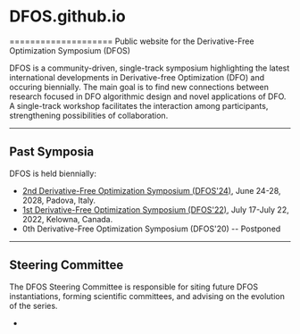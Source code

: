 # DFOS.github.io
====================
Public website for the Derivative-Free Optimization Symposium (DFOS)

DFOS is a community-driven, single-track symposium highlighting the latest international developments in Derivative-free Optimization (DFO) and occuring biennially. The main goal is to find new connections between research focused in DFO algorithmic design and novel applications of DFO. A single-track workshop facilitates the interaction among participants, strengthening possibilities of collaboration. 


---

Past Symposia
-----------------------------------------------------------------------------------------------------------------------------------------

DFOS is held biennially:

* [2nd Derivative-Free Optimization Symposium (DFOS'24)](https://sites.google.com/diag.uniroma1.it/dfos24/home), June 24-28, 2028, Padova, Italy.
* [1st Derivative-Free Optimization Symposium (DFOS'22)](https://www.birs.ca/events/2022/5-day-workshops/22w5199), July 17-July 22, 2022, Kelowna, Canada.
* 0th Derivative-Free Optimization Symposium (DFOS'20) -- Postponed

---


Steering Committee
---------------------------------------------------------------------------------------------------------------------------------------------------------------------
The DFOS Steering Committee is responsible for siting future DFOS instantiations, forming scientific committees, and advising on the evolution of the series.

* 
